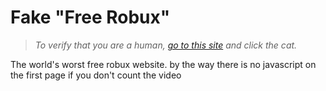 # Fake "Free Robux"

> *To verify that you are a human, [go to this site](https://theannoyingsite.com) and click the cat.*

The world's worst free robux website.
by the way there is no javascript on the first page if you don't count the video
